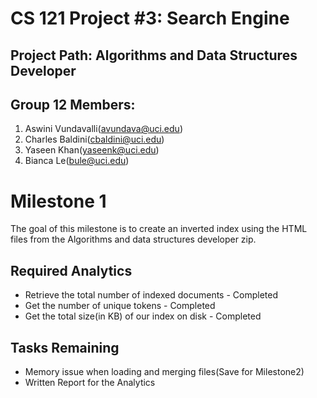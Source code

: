 # CS 121 Project #3: Search Engine

## Project Path: Algorithms and Data Structures Developer


## Group 12 Members:
1. Aswini Vundavalli(avundava@uci.edu)
2. Charles Baldini(cbaldini@uci.edu)
3. Yaseen Khan(yaseenk@uci.edu)
4. Bianca Le(bule@uci.edu)

# Milestone 1
The goal of this milestone is to create an inverted index using the HTML files from the Algorithms and data structures developer zip.

## Required Analytics
- Retrieve the total number of indexed documents - Completed
- Get the number of unique tokens - Completed
- Get the total size(in KB) of our index on disk - Completed


## Tasks Remaining
- Memory issue when loading and merging files(Save for Milestone2)
- Written Report for the Analytics
